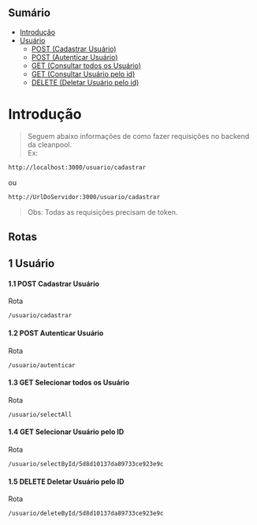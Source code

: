 ## Sumário
<!--ts-->
* [Introdução](#Introdução)
* [Usuário](#1-Usuário)
  * [POST (Cadastrar Usuário)](#11-POST-Cadastrar-Usuário)
  * [POST (Autenticar Usuário)](#12-POST-Autenticar-Usuário)
  * [GET (Consultar todos os Usuário)](#13-GET-Selecionar-todos-os-Usuário)
  * [GET (Consultar Usuário pelo id)](#14-GET-Selecionar-Usuário-pelo-ID)
  * [DELETE (Deletar Usuário pelo id)](#14-GET-Deletar-Usuário-pelo-ID)

Introdução 
========
> Seguem abaixo informações de como fazer requisições no backend da cleanpool.  
Ex: 
```sh
http://localhost:3000/usuario/cadastrar
```
ou
```sh
http://UrlDoServidor:3000/usuario/cadastrar
```
> Obs: Todas as requisições precisam de token.
## Rotas
## 1 Usuário
#### 1.1 POST Cadastrar Usuário
Rota
```
/usuario/cadastrar
```
#### 1.2 POST Autenticar Usuário
Rota
```
/usuario/autenticar
```
#### 1.3 GET Selecionar todos os Usuário
Rota
```
/usuario/selectAll
```
#### 1.4 GET Selecionar Usuário pelo ID
Rota
```
/usuario/selectById/5d8d10137da89733ce923e9c
```

#### 1.5 DELETE Deletar Usuário pelo ID
Rota
```
/usuario/deleteById/5d8d10137da89733ce923e9c
```